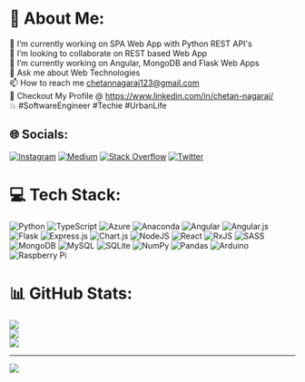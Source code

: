 # 💫 About Me:
🔭 I’m currently working on SPA Web App with Python REST API's<br>👯 I’m looking to collaborate on REST based Web App<br>🌱 I’m currently working on Angular, MongoDB and Flask Web Apps<br>💬 Ask me about Web Technologies<br>📫 How to reach me chetannagaraj123@gmail.com <br> 📄 Checkout My Profile @ https://www.linkedin.com/in/chetan-nagaraj/<br> 💥 #SoftwareEngineer #Techie #UrbanLife


## 🌐 Socials:
 [![Instagram](https://img.shields.io/badge/Instagram-%23E4405F.svg?logo=Instagram&logoColor=white)](https://instagram.com/mnc.io) [![Medium](https://img.shields.io/badge/Medium-12100E?logo=medium&logoColor=white)](https://medium.com/@chetannagaraj123) [![Stack Overflow](https://img.shields.io/badge/-Stackoverflow-FE7A16?logo=stack-overflow&logoColor=white)](https://stackoverflow.com/users/20588197) [![Twitter](https://img.shields.io/badge/Twitter-%231DA1F2.svg?logo=Twitter&logoColor=white)](https://twitter.com/@6aab2a8ef03e44f)

# 💻 Tech Stack:
![Python](https://img.shields.io/badge/python-3670A0?style=for-the-badge&logo=python&logoColor=ffdd54) ![TypeScript](https://img.shields.io/badge/typescript-%23007ACC.svg?style=for-the-badge&logo=typescript&logoColor=white) ![Azure](https://img.shields.io/badge/azure-%230072C6.svg?style=for-the-badge&logo=azure-devops&logoColor=white) ![Anaconda](https://img.shields.io/badge/Anaconda-%2344A833.svg?style=for-the-badge&logo=anaconda&logoColor=white) ![Angular](https://img.shields.io/badge/angular-%23DD0031.svg?style=for-the-badge&logo=angular&logoColor=white) ![Angular.js](https://img.shields.io/badge/angular.js-%23E23237.svg?style=for-the-badge&logo=angularjs&logoColor=white) ![Flask](https://img.shields.io/badge/flask-%23000.svg?style=for-the-badge&logo=flask&logoColor=white) ![Express.js](https://img.shields.io/badge/express.js-%23404d59.svg?style=for-the-badge&logo=express&logoColor=%2361DAFB) ![Chart.js](https://img.shields.io/badge/chart.js-F5788D.svg?style=for-the-badge&logo=chart.js&logoColor=white) ![NodeJS](https://img.shields.io/badge/node.js-6DA55F?style=for-the-badge&logo=node.js&logoColor=white) ![React](https://img.shields.io/badge/react-%2320232a.svg?style=for-the-badge&logo=react&logoColor=%2361DAFB) ![RxJS](https://img.shields.io/badge/rxjs-%23B7178C.svg?style=for-the-badge&logo=reactivex&logoColor=white) ![SASS](https://img.shields.io/badge/SASS-hotpink.svg?style=for-the-badge&logo=SASS&logoColor=white) ![MongoDB](https://img.shields.io/badge/MongoDB-%234ea94b.svg?style=for-the-badge&logo=mongodb&logoColor=white) ![MySQL](https://img.shields.io/badge/mysql-%2300f.svg?style=for-the-badge&logo=mysql&logoColor=white) ![SQLite](https://img.shields.io/badge/sqlite-%2307405e.svg?style=for-the-badge&logo=sqlite&logoColor=white) ![NumPy](https://img.shields.io/badge/numpy-%23013243.svg?style=for-the-badge&logo=numpy&logoColor=white) ![Pandas](https://img.shields.io/badge/pandas-%23150458.svg?style=for-the-badge&logo=pandas&logoColor=white) ![Arduino](https://img.shields.io/badge/-Arduino-00979D?style=for-the-badge&logo=Arduino&logoColor=white) ![Raspberry Pi](https://img.shields.io/badge/-RaspberryPi-C51A4A?style=for-the-badge&logo=Raspberry-Pi)
# 📊 GitHub Stats:
![](https://github-readme-stats.vercel.app/api?username=Chetanngowda&theme=dark&hide_border=false&include_all_commits=true&count_private=true)<br/>
![](https://github-readme-streak-stats.herokuapp.com/?user=Chetanngowda&theme=dark&hide_border=false)<br/>
![](https://github-readme-stats.vercel.app/api/top-langs/?username=Chetanngowda&theme=dark&hide_border=false&include_all_commits=true&count_private=true&layout=compact)

---
[![](https://visitcount.itsvg.in/api?id=Chetanngowda&icon=0&color=0)](https://visitcount.itsvg.in)

